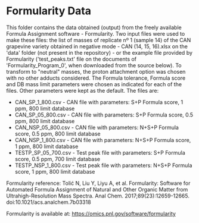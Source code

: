 # Formularity Data

This folder contains the data obtained (output) from the freely available Formula Assignment software - Formularity. Two input files were used to make these files: the list of masses of replicate nº 1 (sample 14) of the CAN grapevine variety obtained in negative mode - CAN (14, 15, 16).xlsx on the 'data' folder (not present in the repository) - or the example file provided by Formularity ('test_peaks.txt' file on the documents of 'Formularity_Program_0', when downloaded from the source below). To transform to "neutral" masses, the proton attachment option was chosen with no other adducts considered. The Formula tolerance, Formula score and DB mass limit parameters were chosen as indicated for each of the files. Other parameters were kept as the default. The files are:

- CAN_SP_1_800.csv - CAN file with parameters: S+P Formula score, 1 ppm, 800 limit database
- CAN_SP_05_800.csv - CAN file with parameters: S+P Formula score, 0.5 ppm, 800 limit database
- CAN_NSP_05_800.csv - CAN file with parameters: N+S+P Formula score, 0.5 ppm, 800 limit database
- CAN_NSP_1_800.csv - CAN file with parameters: N+S+P Formula score, 1 ppm, 800 limit database
- TESTP_SP_05_700.csv - Test peak file with parameters: S+P Formula score, 0.5 ppm, 700 limit database
- TESTP_NSP_1_800.csv - Test peak file with parameters: N+S+P Formula score, 1 ppm, 800 limit database

Formularity reference: Tolić N, Liu Y, Liyu A, et al. Formularity: Software for Automated Formula Assignment of Natural and Other Organic Matter from Ultrahigh-Resolution Mass Spectra. Anal Chem. 2017;89(23):12659-12665. doi:10.1021/acs.analchem.7b03318

Formularity is available at: https://omics.pnl.gov/software/formularity